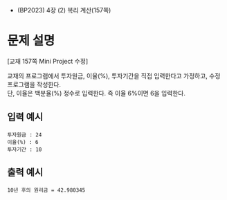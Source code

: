 - (BP2023) 4장 (2) 복리 계산(157쪽)
# 문제 설명
[교재 157쪽 Mini Project 수정]

교재의 프로그램에서 투자원금, 이율(%), 투자기간을 직접 입력한다고
가정하고, 수정 프로그램을 작성한다.  
단, 이율은 백분율(%) 정수로 입력한다. 즉 이율 6%이면 6을 입력한다.

## 입력 예시
```
투자원금 : 24  
이율(%) : 6  
투자기간 : 10
```

## 출력 예시
```
10년 후의 원리금 = 42.980345
```
